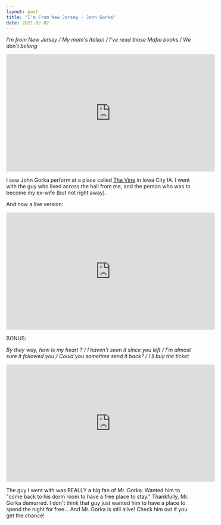 ```yaml
---
layout: post
title: "I'm From New Jersey - John Gorka"
date: 2021-02-02
---
```


*I'm from New Jersey / My mom's Italian / I've read those Mafia books / We don't belong*

<iframe width="560" height="315" src="https://www.youtube.com/embed/jaWDWojIYS0" frameborder="0" allow="accelerometer; autoplay; clipboard-write; encrypted-media; gyroscope; picture-in-picture" allowfullscreen></iframe>

I saw John Gorka perform at a place called <a href="https://iowa-city.vinetavern.com/">The Vine</a> in Iowa City IA. I went with the guy who lived across the hall from me, and the person who was to become my ex-wife (but not right away). 

And now a live version:

<iframe width="560" height="315" src="https://www.youtube.com/embed/bHNGyc4QZos" frameborder="0" allow="accelerometer; autoplay; clipboard-write; encrypted-media; gyroscope; picture-in-picture" allowfullscreen></iframe>

BONUS:

*By they way, how is my heart ? / I haven't seen it since you left / I'm almost sure it followed you / Could you sometime send it back? / I'll buy the ticket*

<iframe width="560" height="315" src="https://www.youtube.com/embed/bdR-47ea2rs" frameborder="0" allow="accelerometer; autoplay; clipboard-write; encrypted-media; gyroscope; picture-in-picture" allowfullscreen></iframe>

The guy I went with was REALLY a big fan of Mr. Gorka. Wanted him to "come back to his dorm room to have a free place to stay." Thankfully, Mr. Gorka demurred. I don't think that guy just wanted him to have a place to spend the night for free... And Mr. Gorka is still alive! Check him out if you get the chance!

